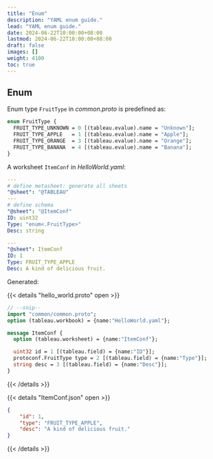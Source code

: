 ```yaml
---
title: "Enum"
description: "YAML enum guide."
lead: "YAML enum guide."
date: 2024-06-22T10:00:00+08:00
lastmod: 2024-06-22T10:00:00+08:00
draft: false
images: []
weight: 4100
toc: true
---
```


## Enum

Enum type `FruitType` in *common.proto* is predefined as:

```protobuf
enum FruitType {
  FRUIT_TYPE_UNKNOWN = 0 [(tableau.evalue).name = "Unknown"];
  FRUIT_TYPE_APPLE   = 1 [(tableau.evalue).name = "Apple"];
  FRUIT_TYPE_ORANGE  = 3 [(tableau.evalue).name = "Orange"];
  FRUIT_TYPE_BANANA  = 4 [(tableau.evalue).name = "Banana"];
}
```

A worksheet `ItemConf` in *HelloWorld.yaml*:

```yaml
---
# define metasheet: generate all sheets
"@sheet": "@TABLEAU"
---
# define schema
"@sheet": "@ItemConf"
ID: uint32
Type: "enum<.FruitType>"
Desc: string

---
"@sheet": ItemConf
ID: 1
Type: FRUIT_TYPE_APPLE
Desc: A kind of delicious fruit.
```

Generated:

{{< details "hello_world.proto" open >}}

```protobuf
// --snip--
import "common/common.proto";
option (tableau.workbook) = {name:"HelloWorld.yaml"};

message ItemConf {
  option (tableau.worksheet) = {name:"ItemConf"};

  uint32 id = 1 [(tableau.field) = {name:"ID"}];
  protoconf.FruitType type = 2 [(tableau.field) = {name:"Type"}];
  string desc = 3 [(tableau.field) = {name:"Desc"}];
}
```

{{< /details >}}

{{< details "ItemConf.json" open >}}

```json
{
    "id": 1,
    "type": "FRUIT_TYPE_APPLE",
    "desc": "A kind of delicious fruit."
}
```

{{< /details >}}
